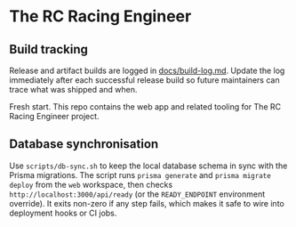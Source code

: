# The RC Racing Engineer

## Build tracking
Release and artifact builds are logged in [docs/build-log.md](docs/build-log.md). Update the log immediately after each successful release build so future maintainers can trace what was shipped and when.

Fresh start. This repo contains the web app and related tooling for The RC Racing Engineer project.

## Database synchronisation

Use `scripts/db-sync.sh` to keep the local database schema in sync with the Prisma migrations. The script runs `prisma generate` and `prisma migrate deploy` from the `web` workspace, then checks `http://localhost:3000/api/ready` (or the `READY_ENDPOINT` environment override). It exits non-zero if any step fails, which makes it safe to wire into deployment hooks or CI jobs.

